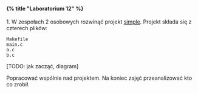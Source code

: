#### {% title "Laboratorium 12" %}

1\. W zespołach 2 osobowych rozwinąć projekt
[simple](/doc/git/simple.tar.gz).
Projekt składa się z czterech plików:

    Makefile
    main.c
    a.c
    b.c

[TODO: jak zacząć, diagram]

Popracować wspólnie nad projektem. Na koniec
zajęć przeanalizować kto co zrobił.
